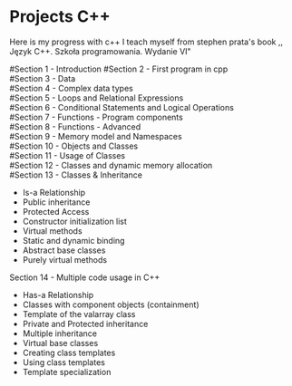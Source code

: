 # Projects C++

Here is my progress with c++
I teach myself from stephen prata's book ,, Język C++. Szkoła programowania. Wydanie VI"

#Section 1 - Introduction
#Section 2 - First program in cpp  
#Section 3 - Data  
#Section 4 - Complex data types  
#Section 5 - Loops and Relational Expressions  
#Section 6 - Conditional Statements and Logical Operations  
#Section 7 - Functions - Program components  
#Section 8 - Functions - Advanced  
#Section 9 - Memory model and Namespaces  
#Section 10 - Objects and Classes  
#Section 11 - Usage of Classes  
#Section 12 - Classes and dynamic memory allocation  
#Section 13 - Classes & Inheritance
- Is-a Relationship
- Public inheritance
- Protected Access
- Constructor initialization list
- Virtual methods
- Static and dynamic binding
- Abstract base classes
- Purely virtual methods

Section 14 - Multiple code usage in C++
- Has-a Relationship
- Classes with component objects (containment)
- Template of the valarray class
- Private and Protected inheritance
- Multiple inheritance
- Virtual base classes
- Creating class templates
- Using class templates
- Template specialization
